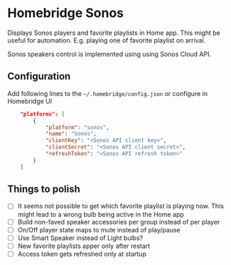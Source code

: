 # Homebridge Sonos


Displays Sonos players and favorite playlists in Home app. This might be useful for automation. E.g. playing one of favorite playlist on arrival.


Sonos speakers control is implemented using using Sonos Cloud API.


## Configuration

Add following lines to the `~/.homebridge/config.json` or configure in Homebridge UI

```json
	"platforms": [
		{
			"platform": "sonos",
			"name": "Sonos",
			"clientKey": "<Sonos API client key>",
			"clientSecret": "<Sonos API client secret>",
			"refreshToken": "<Sonos API refresh token>"
		}
	]
```

## Things to polish

- [ ] It seems not possible to get which favorite playlist is playing now. This might lead to a wrong bulb being active in the Home app
- [ ] Build non-faved speaker accessories per group instead of per player
- [ ] On/Off player state maps to mute instead of play/pause
- [ ] Use Smart Speaker instead of Light bulbs?
- [ ] New favorite playlists apper only after restart
- [ ] Access token gets refreshed only at startup
